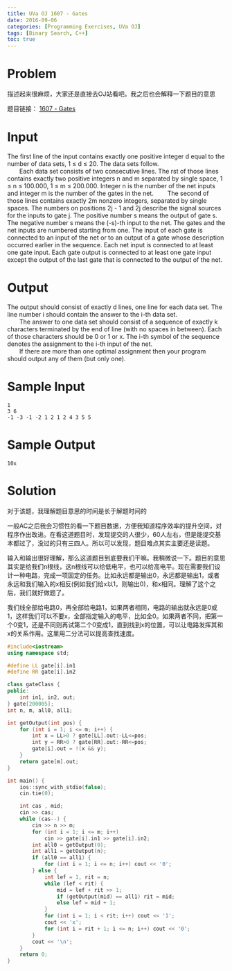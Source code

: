 ```yaml
---
title: UVa OJ 1607 - Gates
date: 2016-09-06
categories: [Programming Exercises, UVa OJ]
tags: [Binary Search, C++]
toc: true
---
```


# **Problem**
描述起来很麻烦，大家还是直接去OJ站看吧。我之后也会解释一下题目的意思  

题目链接： [1607 - Gates](https://uva.onlinejudge.org/index.php?option=com_onlinejudge&Itemid=8&page=show_problem&problem=4482)

# **Input**
The first line of the input contains exactly one positive integer d equal to the number of data sets, 1 ≤ d ≤ 20. The data sets follow.  
&emsp;&emsp;Each data set consists of two consecutive lines. The rst of those lines contains exactly two positive integers n and m separated by single space, 1 ≤ n ≤ 100.000, 1 ≤ m ≤ 200.000. Integer n is the number of the net inputs and integer m is the number of the gates in the net.
&emsp;&emsp;The second of those lines contains exactly 2m nonzero integers, separated by single spaces. The numbers on positions 2j - 1 and 2j describe the signal sources for the inputs to gate j. The positive number s means the output of gate s. The negative number s means the (-s)-th input to the net. The gates and the net inputs are numbered starting from one. The input of each gate is connected to an input of the net or to an output of a gate whose description occurred earlier in the sequence. Each net input is connected to at least one gate input. Each gate output is connected to at least one gate input except the output of the last gate that is connected to the output of the net.

# **Output**
The output should consist of exactly d lines, one line for each data set. The line number i should contain the answer to the i-th data set.  
&emsp;&emsp;The answer to one data set should consist of a sequence of exactly k characters terminated by the end of line (with no spaces in between). Each of those characters should be 0  or 1 or x. The i-th symbol of the sequence denotes the assignment to the i-th input of the net.  
&emsp;&emsp;If there are more than one optimal assignment then your program should output any of them (but only one).

# **Sample Input**
```
1
3 6
-1 -3 -1 -2 1 2 1 2 4 3 5 5
```

# **Sample Output**
```
10x
```

# **Solution**
对于该题，我理解题目意思的时间是长于解题时间的

一般AC之后我会习惯性的看一下题目数据，方便我知道程序效率的提升空间，对程序作出改进。在看这道题目时，发现提交的人很少，60人左右，但是能提交基本都过了，没过的只有三四人。所以可以发现，题目难点其实主要还是读题。

输入和输出很好理解，那么这道题目到底要我们干嘛。我稍微说一下。题目的意思其实是给我们n根线，这n根线可以给低电平，也可以给高电平。现在需要我们设计一种电路，完成一项固定的任务。比如永远都是输出0，永远都是输出1，或者永远和我们输入的x相反(例如我们给x以1，则输出0)，和x相同。理解了这个之后，我们就好做题了。

我们线全部给电路0，再全部给电路1，如果两者相同，电路的输出就永远是0或1，这样我们可以不要x，全部指定输入的电平，比如全0。如果两者不同，把第一个0变1，还是不同则再试第二个0变成1，直到找到x的位置，可以让电路发挥其和x的关系作用。这里用二分法可以提高查找速度。

```C++
#include<iostream>    
using namespace std;

#define LL gate[i].in1
#define RR gate[i].in2

class gateClass {
public:
    int in1, in2, out;
} gate[200005];
int n, m, all0, all1;

int getOutput(int pos) {
    for (int i = 1; i <= m; i++) {
        int x = LL>0 ? gate[LL].out:-LL<=pos;
        int y = RR>0 ? gate[RR].out:-RR<=pos;
        gate[i].out = !(x && y);
    }
    return gate[m].out;
}

int main() {
    ios::sync_with_stdio(false);
    cin.tie(0);

    int cas , mid;
    cin >> cas;
    while (cas--) {
        cin >> n >> m;
        for (int i = 1; i <= m; i++)
            cin >> gate[i].in1 >> gate[i].in2;
        int all0 = getOutput(0);
        int all1 = getOutput(n);
        if (all0 == all1) {
            for (int i = 1; i <= n; i++) cout << '0';
        } else {
            int lef = 1, rit = n;
            while (lef < rit) {
                mid = lef + rit >> 1;
                if (getOutput(mid) == all1) rit = mid;
                else lef = mid + 1;
            }
            for (int i = 1; i < rit; i++) cout << '1';
            cout << 'x';
            for (int i = rit + 1; i <= n; i++) cout << '0';
        }
        cout << '\n';
    }
    return 0;
}
```
